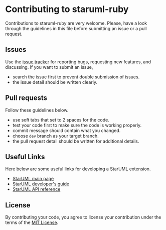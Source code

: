# Contributing to staruml-ruby

Contributions to staruml-ruby are very welcome. Please, have a look through the
guidelines in this file before submitting an issue or a pull request.

## Issues

Use the [issue tracker][issuetracker] for reporting bugs, requesting new
features, and discussing. If you want to submit an issue,

* search the issue first to prevent double submission of issues.
* the issue detail should be written clearly.

## Pull requests

Follow these guidelines below.

* use soft tabs that set to 2 spaces for the code.
* test your code first to make sure the code is working properly.
* commit message should contain what you changed.
* choose `dev` branch as your target branch.
* the pull request detail should be written for additional details.

## Useful Links

Here below are some useful links for developing a StarUML extension.

* [StarUML main page][staruml]
* [StarUML developer's guide][starumldev]
* [StarUML API reference][starumlapi]

## License

By contributing your code, you agree to license your contribution under the
terms of the [MIT License][license].

[issuetracker]: https://github.com/meisyal/staruml-ruby/issues
[staruml]: http://staruml.io
[starumldev]: https://docs.staruml.io/developing-extensions/getting-started
[starumlapi]: http://starumldocs-7a0.kxcdn.com/2.0.0/api
[license]: https://github.com/meisyal/staruml-ruby/blob/master/LICENSE
